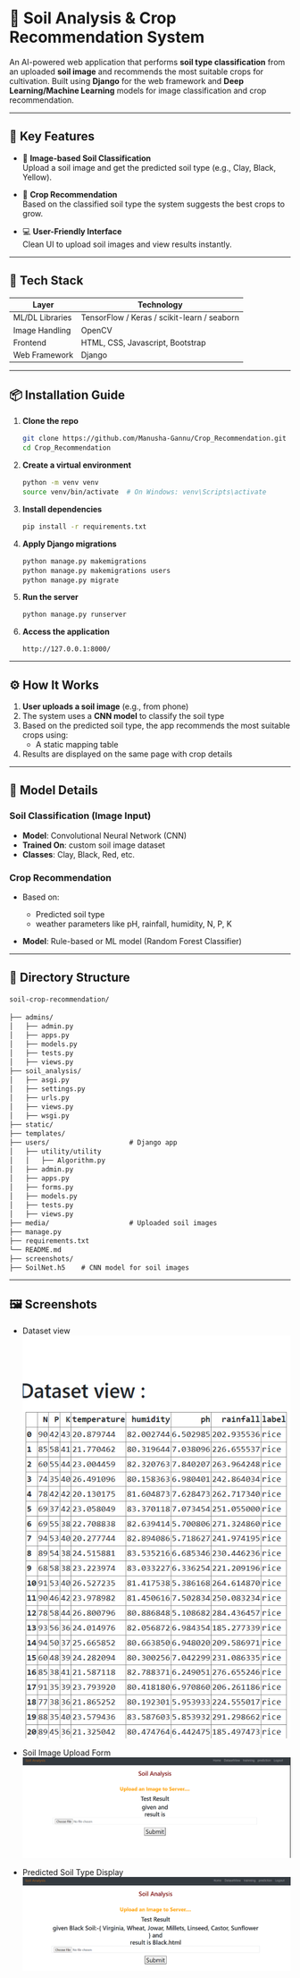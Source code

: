 # 🌱 Soil Analysis & Crop Recommendation System

An AI-powered web application that performs **soil type classification** from an uploaded **soil image** and recommends the most suitable crops for cultivation. Built using **Django** for the web framework and **Deep Learning/Machine Learning** models for image classification and crop recommendation.

---

## 🧠 Key Features

- 📸 **Image-based Soil Classification**  
  Upload a soil image and get the predicted soil type (e.g., Clay, Black, Yellow).

- 🌾 **Crop Recommendation**  
  Based on the classified soil type the system suggests the best crops to grow.

- 💻 **User-Friendly Interface**  
  Clean UI to upload soil images and view results instantly.

---

## 🔧 Tech Stack

| Layer            | Technology                 |
|------------------|----------------------------|
| ML/DL Libraries  | TensorFlow / Keras / scikit-learn / seaborn |
| Image Handling   | OpenCV            |
| Frontend         | HTML, CSS, Javascript, Bootstrap       |
| Web Framework    | Django                     |
---

## 📦 Installation Guide

1. **Clone the repo**
   ```bash
   git clone https://github.com/Manusha-Gannu/Crop_Recommendation.git
   cd Crop_Recommendation
    ```

2. **Create a virtual environment**

   ```bash
   python -m venv venv
   source venv/bin/activate  # On Windows: venv\Scripts\activate
   ```

3. **Install dependencies**

   ```bash
   pip install -r requirements.txt
   ```

4. **Apply Django migrations**

   ```bash
   python manage.py makemigrations
   python manage.py makemigrations users
   python manage.py migrate
   ```

5. **Run the server**

   ```bash
   python manage.py runserver
   ```

6. **Access the application**

   ```
   http://127.0.0.1:8000/
   ```

---

## ⚙️ How It Works

1. **User uploads a soil image** (e.g., from phone)
2. The system uses a **CNN model** to classify the soil type
3. Based on the predicted soil type, the app recommends the most suitable crops using: 
   * A static mapping table
4. Results are displayed on the same page with crop details

---

## 🧪 Model Details

### Soil Classification (Image Input)

* **Model**: Convolutional Neural Network (CNN)
* **Trained On**: custom soil image dataset
* **Classes**: Clay, Black, Red, etc.

### Crop Recommendation

* Based on:

  * Predicted soil type
  * weather parameters like pH, rainfall, humidity, N, P, K
* **Model**: Rule-based or ML model (Random Forest Classifier)

---

## 📁 Directory Structure

```
soil-crop-recommendation/
               
├── admins/
│   ├── admin.py
│   ├── apps.py
│   ├── models.py
│   ├── tests.py
│   ├── views.py
├── soil_analysis/
│   ├── asgi.py
│   ├── settings.py
│   ├── urls.py
│   ├── views.py
│   ├── wsgi.py
├── static/
├── templates/
├── users/                    # Django app
│   ├── utility/utility
│   │   ├── Algorithm.py
│   ├── admin.py
│   ├── apps.py
│   ├── forms.py
│   ├── models.py
│   ├── tests.py
│   ├── views.py
├── media/                    # Uploaded soil images
├── manage.py
├── requirements.txt
└── README.md
├── screenshots/
├── SoilNet.h5    # CNN model for soil images
```

---

## 🖼️ Screenshots

* Dataset view
![Screenshot3](Screenshots/Screenshot3.png)

* Soil Image Upload Form
![Screenshot1](Screenshots/Screenshot1.png)

* Predicted Soil Type Display
![Screenshot2](Screenshots/Screenshot2.png)


```
